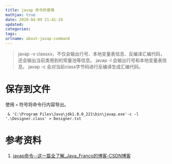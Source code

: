 ```yaml
---
title: javap 命令的使用
mathjax: true
date: 2020-04-09 21:41:19
updated:
categories:
tags:
urlname: about-javap-command
---
```




<!-- more -->



> javap -v classxx，不仅会输出行号、本地变量表信息、反编译汇编代码，还会输出当前类用到的常量池等信息。
> javap -l 会输出行号和本地变量表信息。
> javap -c 会对当前class字节码进行反编译生成汇编代码。



# 保存到文件

使用 `>` 符号将命令行内容导出。

```
 & 'C:\Program Files\Java\jdk1.8.0_221\bin\javap.exe'-c -l '.\Designer.class' > Designer.txt
```



# 参考资料

1. [javap命令--这一篇全了解_Java_Franco的博客-CSDN博客](https://blog.csdn.net/w372426096/article/details/81664431)